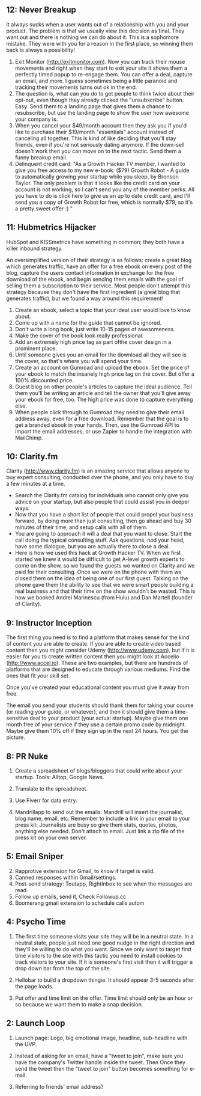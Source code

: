 ## 12: Never Breakup

It always sucks when a user wants out of a relationship with you and your product. The problem is that we usually view this decision as final. They want out and there is nothing we can do about it. This is a sophomore mistake. They were with you for a reason in the first place, so winning them back is always a possibility!

1. Exit Monitor (http://exitmonitor.com). Now you can track their mouse movements and right when they start to exit your site it shows them a perfectly timed popup to re-engage them. You can offer a deal, capture an email, and more. I guess sometimes being a little paranoid and tracking their movements turns out ok in the end.
2. The question is, what can you do to get people to think twice about their opt-out, even though they already clicked the "unsubscribe" button. Easy. Send them to a landing page that gives them a chance to resubscribe, but use the landing page to show the user how awesome your company is.
3. When you cancel your $49/month account then they ask you if you'd like to purchase their $19/month "essentials" account instead of canceling all together. This is kind of like deciding that you'll stay friends, even if you're not seriously dating anymore. If the down-sell doesn't work then you can move on to the next tactic. Send them a funny breakup email.
4. Delinquent credit card:  "As a Growth Hacker TV member, I wanted to give you free access to my new e-book: ($79) Growth Robot - A guide to automatically growing your startup while you sleep, by Bronson Taylor. The only problem is that it looks like the credit card on your account is not working, so I can't send you any of the member perks. All you have to do is click here to give us an up to date credit card, and I'll send you a copy of Growth Robot for free, which is normally $79, so it's a pretty sweet offer :) "




## 11: Hubmetrics Hijacker

HubSpot and KISSmetrics have something in common; they both have a killer inbound strategy.

An oversimplified version of their strategy is as follows: create a great blog which generates traffic, have an offer for a free ebook on every post of the blog, capture the users contact information in exchange for the free download of the ebook, and begin sending them emails with the goal of selling them a subscription to their service. Most people don't attempt this strategy because they don't have the first ingredient (a great blog that generates traffic), but we found a way around this requirement!

1. Create an ebook, select a topic that your ideal user would love to know about.
2. Come up with a name for the guide that cannot be ignored.
3. Don't write a long book, just write 10-15 pages of awesomeness.
4. Make the cover of the book look really professional.
5. Add an extremely high price tag as part ofthe cover design in a prominent place.
6. Until someone gives you an email for the download all they will see is the cover, so that's where you will spend your time.
7. Create an account on Gumroad and upload the ebook. Set the price of your ebook to match the insanely high price tag on the cover. But offer a 100% discounted price.
8. Guest blog on other people's articles to capture the ideal audience. Tell them you'll be writing an article and tell the owner that you'll give away your ebook for free, too. The high price was done to capture everything else.
9. When people click through to Gumroad they need to give their email address away, even for a free download. Remember that the goal is to get a branded ebook in your hands. Then, use the Gumroad API to import the email addresses, or use Zapier to handle the integration with MailChimp.

## 10: Clarity.fm

Clarity (http://www.clarity.fm) is an amazing service that allows anyone to buy expert consulting, conducted over the phone, and you only have to buy a few minutes at a time.

- Search the Clarity.fm catalog for individuals who cannot only give you advice on your startup, but also people that could assist you in deeper ways.
- Now that you have a short list of people that could propel your business forward, by doing more than just consulting, then go ahead and buy 30 minutes of their time, and setup calls with all of them.
- You are going to approach it will a deal that you want to close. Start the call doing the typical consulting stuff. Ask questions, nod your head, have some dialogue, but you are actually there to close a deal.
- Here is how we used this hack at Growth Hacker TV. When we first started we knew it would be difficult to get A-level growth experts to come on the show, so we found the guests we wanted on Clarity and we paid for their consulting. Once we were on the phone with them we closed them on the idea of being one of our first guest. Talking on the phone gave them the ability to see that we were smart people building a real business and that their time on the show wouldn't be wasted. This is how we booked Andrei Marinescu (from Hulu) and Dan Martell (founder of Clarity).

## 9: Instructor Inception

The first thing you need is to find a platform that makes sense for the kind of content you are able to create. If you are able to create video based content then you might consider Udemy (http://www.udemy.com), but if it is easier for you to create written content then you might look at Accelio (http://www.accel.io). These are two examples, but there are hundreds of platforms that are designed to educate through various mediums. Find the ones that fit your skill set.

Once you've created your educational content you must give it away from free.

The email you send your students should thank them for taking your course (or reading your guide, or whatever), and then it should give them a time-sensitive deal to your product (your actual startup). Maybe give them one month free of your service if they use a certain promo code by midnight. Maybe give them 10% off if they sign up in the next 24 hours. You get the picture.

## 8: PR Nuke

1. Create a spreadsheet of blogs/bloggers that could write about your startup. Tools: Alltop, Google News.

2. Translate to the spreadsheet.

3. Use Fiverr for data entry.

4. Mandrillapp to send out the emails. Mandrill will insert the journalist, blog name, email, etc. Remember to include a link in your email to your press kit: Journalists are busy so give them stats, quotes, photos, anything else needed. Don't attach to email. Just link a zip file of the press kit on your own server. 

## 5: Email Sniper

2. Rapprotive extension for Gmail, to know if target is valid.
3. Canned responses within Gmail/settings.
4. Post-send strategy: Toutapp, RightInbox to see when the messages are read.
5. Follow up emails, send it, Check Followup.cc
6. Boomerang gmail extension to schedule calls autom

## 4: Psycho Time

1. The first time someone visits your site they will be in a neutral state. In a neutral state, people just need one good nudge in the right direction and they'll be willing to do what you want. Since we only want to target first time visitors to the site with this tactic you need to install cookies to track visitors to your site. If it is someone's first visit then it will trigger a drop down bar from the top of the site.

2. Hellobar to build a dropdown thingie. It should appear 3-5 seconds after the page loads.

3. Put offer and time limit on the offer. Time limit should only be an hour or so because we want them to make a snap decision.

## 2: Launch Loop

1. Launch page: Logo, big emotional image, headline, sub-headline with the UVP.

2. Instead of asking for an email, have a "tweet to join", make sure you have the company's Twitter handle inside the tweet. Then Once they send the tweet then the "tweet to join" button becomes something for e-mail.

3. Referring to friends' email address?


